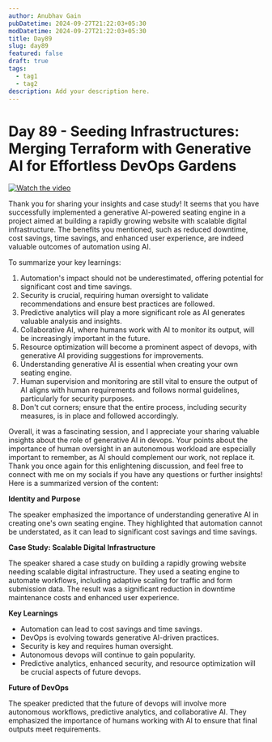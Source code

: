```yaml
---
author: Anubhav Gain
pubDatetime: 2024-09-27T21:22:03+05:30
modDatetime: 2024-09-27T21:22:03+05:30
title: Day89
slug: day89
featured: false
draft: true
tags:
  - tag1
  - tag2
description: Add your description here.
---
```


# Day 89 - Seeding Infrastructures: Merging Terraform with Generative AI for Effortless DevOps Gardens

[![Watch the video](/thumbnails/day89.png)](https://www.youtube.com/watch?v=EpkYCmKtL6w)

Thank you for sharing your insights and case study! It seems that you have successfully implemented a generative AI-powered seating engine in a project aimed at building a rapidly growing website with scalable digital infrastructure. The benefits you mentioned, such as reduced downtime, cost savings, time savings, and enhanced user experience, are indeed valuable outcomes of automation using AI.

To summarize your key learnings:

1. Automation's impact should not be underestimated, offering potential for significant cost and time savings.
2. Security is crucial, requiring human oversight to validate recommendations and ensure best practices are followed.
3. Predictive analytics will play a more significant role as AI generates valuable analysis and insights.
4. Collaborative AI, where humans work with AI to monitor its output, will be increasingly important in the future.
5. Resource optimization will become a prominent aspect of devops, with generative AI providing suggestions for improvements.
6. Understanding generative AI is essential when creating your own seating engine.
7. Human supervision and monitoring are still vital to ensure the output of AI aligns with human requirements and follows normal guidelines, particularly for security purposes.
8. Don't cut corners; ensure that the entire process, including security measures, is in place and followed accordingly.

Overall, it was a fascinating session, and I appreciate your sharing valuable insights about the role of generative AI in devops. Your points about the importance of human oversight in an autonomous workload are especially important to remember, as AI should complement our work, not replace it. Thank you once again for this enlightening discussion, and feel free to connect with me on my socials if you have any questions or further insights!
Here is a summarized version of the content:

**Identity and Purpose**

The speaker emphasized the importance of understanding generative AI in creating one's own seating engine. They highlighted that automation cannot be understated, as it can lead to significant cost savings and time savings.

**Case Study: Scalable Digital Infrastructure**

The speaker shared a case study on building a rapidly growing website needing scalable digital infrastructure. They used a seating engine to automate workflows, including adaptive scaling for traffic and form submission data. The result was a significant reduction in downtime maintenance costs and enhanced user experience.

**Key Learnings**

- Automation can lead to cost savings and time savings.
- DevOps is evolving towards generative AI-driven practices.
- Security is key and requires human oversight.
- Autonomous devops will continue to gain popularity.
- Predictive analytics, enhanced security, and resource optimization will be crucial aspects of future devops.

**Future of DevOps**

The speaker predicted that the future of devops will involve more autonomous workflows, predictive analytics, and collaborative AI. They emphasized the importance of humans working with AI to ensure that final outputs meet requirements.
